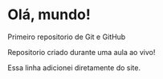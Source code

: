 # Olá, mundo!
 Primeiro repositorio de Git e GitHub

Repositorio criado durante uma aula ao vivo!

Essa linha adicionei diretamente do site.

